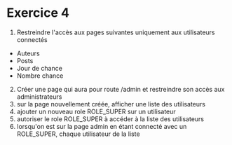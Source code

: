 # Exercice 4
1. Restreindre l'accès aux pages suivantes uniquement aux utilisateurs connectés
- Auteurs
- Posts
- Jour de chance
- Nombre chance

2. Créer une page qui aura pour route /admin et restreindre son accès aux administrateurs
3. sur la page nouvellement créée, afficher une liste des utilisateurs
4. ajouter un nouveau role ROLE_SUPER sur un utilisateur
5. autoriser le role ROLE_SUPER à accéder à la liste des utilisateurs
6. lorsqu'on est sur la page admin en étant connecté avec un ROLE_SUPER, chaque utilisateur de la liste 